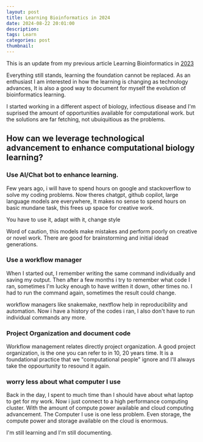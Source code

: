 ```yaml
---
layout: post
title: Learning Bioinformatics in 2024
date: 2024-08-22 20:01:00
description: 
tags: Learn
categories: post
thumbnail: 
---
```


This is an update from my previous article Learning Bioinformatics in [2023](https://www.linkedin.com/pulse/learning-bioinformatics-2023-step-by-step-guide-tobi-aminu/?trackingId=bw2S8rhEQ7ulbnKLtorkXA%3D%3D)

Everything still stands, learning the foundation cannot be replaced. 
As an enthusiast I am interested in how the learning is changing as technology advances, It is also a good way to document for myself the evolution of bioinformatics learning.

I started working in a different aspect of biology, infectious disease and I'm suprised the amount
of opportunities available for computational work. but the solutions are far fetching, not ubuiquitious as the problems.

## How can we leverage technological advancement to enhance computational biology learning?


### Use AI/Chat bot to enhance learning.
Few years ago, i will have to spend hours on google and stackoverflow to solve my coding problems. Now theres chatgpt, github copilot, large language models are everywhere, It makes no sense to spend hours on basic mundane task, this frees up space for creative work.

You have to use it, adapt with it, change style

Word of caution, this models make mistakes and perform poorly on creative or novel work. There are good for brainstorming and initial idead generations.

### Use a workflow manager
When I started out, I remember writing the same command individually and saving my output.
Then after a few months i try to remember what code I ran, sometimes I'm lucky enough to have written it down, other times no. I had to run the command again, sometimes the result could change.

workflow managers like snakemake, nextflow help in reproducibility and automation.
Now i have a history of the codes i ran, I also don't have to run individual commands any more.

### Project Organization and document code
Workflow management relates directly project organization.
A good project organization, is the one you can refer to in 10, 20 years time.
It is a foundational practice that we "computational people" ignore and I'll always take the oppourtunity to resound it again.

### worry less about what computer I use
Back in the day, I spent to much time than I should have about what laptop to get for my work.
Now i just connect to a high performance computing cluster. With the amount of compute power available and cloud computing advancement. The Computer I use is one less problem.
Even storage, the compute power and storage available on the cloud is enormous.

I'm still learning and I'm still documenting.


